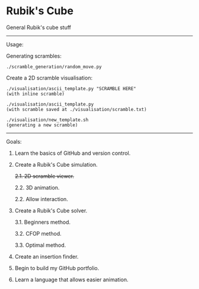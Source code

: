 # Rubik's Cube
General Rubik's cube stuff
___
Usage:

Generating scrambles:

    ./scramble_generation/random_move.py
Create a 2D scramble visualisation:

    ./visualisation/ascii_template.py "SCRAMBLE HERE"
    (with inline scramble)
    
    ./visualisation/ascii_template.py
    (with scramble saved at ./visualisation/scramble.txt)
    
    ./visualisation/new_template.sh
    (generating a new scramble)

___
Goals:

1. Learn the basics of GitHub and version control.
2. Create a Rubik's Cube simulation.
    
    ~~2.1. 2D scramble viewer.~~
    
    2.2. 3D animation.
    
    2.2. Allow interaction.
3. Create a Rubik's Cube solver.
    
    3.1. Beginners method.
    
    3.2. CFOP method.
    
    3.3. Optimal method.
4. Create an insertion finder.
5. Begin to build my GitHub portfolio.
6. Learn a language that allows easier animation.
